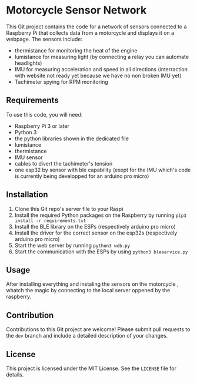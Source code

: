 # Motorcycle Sensor Network

This Git project contains the code for a network of sensors connected to a Raspberry Pi that collects data from a motorcycle and displays it on a webpage. The sensors include:

- thermistance for monitoring the heat of the engine
- lumistance for measuring light (by connecting a relay you can automate headlights)
- IMU for measuring acceleration and speed in all directions (interraction with website not ready yet because we have no non broken IMU yet)
- Tachimeter spying for RPM monitoring

## Requirements

To use this code, you will need:

- Raspberry Pi 3 or later
- Python 3
- the python libraries shown in the dedicated file
- lumistance
- thermistance
- IMU sensor
- cables to divert the tachimeter's tension
- one esp32 by sensor with ble capability (exept for the IMU which's code is currently being developped for an arduino pro micro)

## Installation

1. Clone this Git repo's server file to your Raspi
2. Install the required Python packages on the Raspberry by running `pip3 install -r requirements.txt`
3. Install the BLE library on the ESPs (respectively arduino pro micro)
4. Install the driver for the correct sensor on the esp32s (respectively arduino pro micro)
5. Start the web server by running `python3 web.py`
6. Start the communication with the ESPs by using `python3 bleservice.py`

## Usage

After installing everything and instaling the sensors on the motorcycle , whatch the magic by connecting to the local server oppened by the raspberry.

## Contribution

Contributions to this Git project are welcome! Please submit pull requests to the `dev` branch and include a detailed description of your changes.

## License

This project is licensed under the MIT License. See the `LICENSE` file for details.


